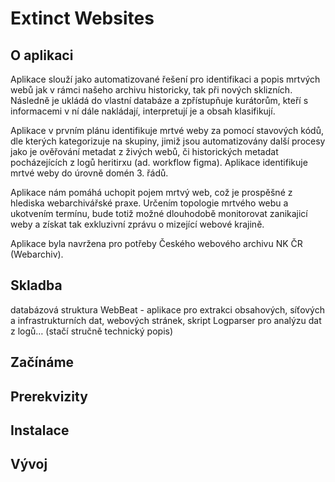 # Extinct Websites


## O aplikaci

Aplikace slouží jako automatizované řešení pro identifikaci a popis mrtvých webů jak v rámci našeho archivu historicky, tak při nových sklizních. Následně je ukládá do vlastní databáze a zpřístupňuje kurátorům, kteří s informacemi v ní dále nakládají, interpretují je a obsah klasifikují. 

Aplikace v prvním plánu identifikuje mrtvé weby za pomocí stavových kódů, dle kterých kategorizuje na skupiny, jimiž jsou automatizovány další procesy jako je ověřování metadat z živých webů, či historických metadat pocházejících z logů heritirxu (ad. workflow figma). Aplikace identifikuje mrtvé weby do úrovně domén 3. řádů.

Aplikace nám pomáhá uchopit pojem mrtvý web, což  je prospěšné z hlediska webarchivářské praxe. Určením topologie mrtvého webu a ukotvením termínu, bude totiž možné dlouhodobě monitorovat zanikajicí weby a získat tak exkluzivní zprávu o mizející webové krajině. 

Aplikace byla navržena pro potřeby Českého webového archivu NK ČR (Webarchiv). 



## **Skladba**
databázová struktura
WebBeat - aplikace pro extrakci obsahových, síťových a infrastrukturních dat, webových stránek, skript Logparser pro analýzu dat z logů… (stačí stručně technický popis)

## **Začínáme**
## **Prerekvizity**
## **Instalace**
## **Vývoj** 
